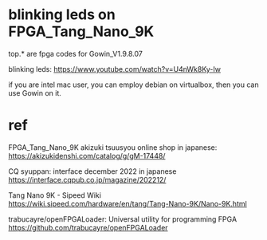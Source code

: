 # blinking leds on FPGA_Tang_Nano_9K


top.* are fpga codes for Gowin_V1.9.8.07

blinking leds: https://www.youtube.com/watch?v=U4nWk8Ky-Iw

if you are intel mac user, you can employ debian on virtualbox, then you can use Gowin on it.

# ref

FPGA_Tang_Nano_9K akizuki tsuusyou online shop in japanese: https://akizukidenshi.com/catalog/g/gM-17448/

CQ syuppan: interface december 2022 in japanese https://interface.cqpub.co.jp/magazine/202212/

Tang Nano 9K - Sipeed Wiki https://wiki.sipeed.com/hardware/en/tang/Tang-Nano-9K/Nano-9K.html

trabucayre/openFPGALoader: Universal utility for programming FPGA https://github.com/trabucayre/openFPGALoader

